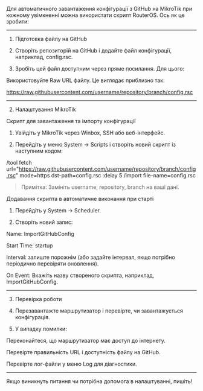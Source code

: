 Для автоматичного завантаження конфігурації з GitHub на MikroTik при кожному увімкненні можна використати скрипт RouterOS. Ось як це зробити:


---

1. Підготовка файлу на GitHub

1. Створіть репозиторій на GitHub і додайте файл конфігурації, наприклад, config.rsc.


2. Зробіть цей файл доступним через пряме посилання. Для цього:

Використовуйте Raw URL файлу. Це виглядає приблизно так:

https://raw.githubusercontent.com/username/repository/branch/config.rsc


---

2. Налаштування MikroTik

Скрипт для завантаження та імпорту конфігурації

1. Увійдіть у MikroTik через Winbox, SSH або веб-інтерфейс.


2. Перейдіть у меню System -> Scripts і створіть новий скрипт із наступним кодом:



/tool fetch url="https://raw.githubusercontent.com/username/repository/branch/config.rsc" mode=https dst-path=config.rsc
:delay 5
/import file-name=config.rsc

> Примітка: Замініть username, repository, branch на ваші дані.



Додавання скрипта в автоматичне виконання при старті

1. Перейдіть у System -> Scheduler.


2. Створіть новий запис:

Name: ImportGitHubConfig

Start Time: startup

Interval: залиште порожнім (або задайте інтервал, якщо потрібно періодично перевіряти оновлення).

On Event: Вкажіть назву створеного скрипта, наприклад, ImportGitHubConfig.


---

3. Перевірка роботи

1. Перезавантажте маршрутизатор і перевірте, чи завантажується конфігурація.


2. У випадку помилки:

Переконайтеся, що маршрутизатор має доступ до інтернету.

Перевірте правильність URL і доступність файлу на GitHub.

Перевірте лог-файли у меню Log для діагностики.


---

Якщо виникнуть питання чи потрібна допомога в налаштуванні, пишіть!

